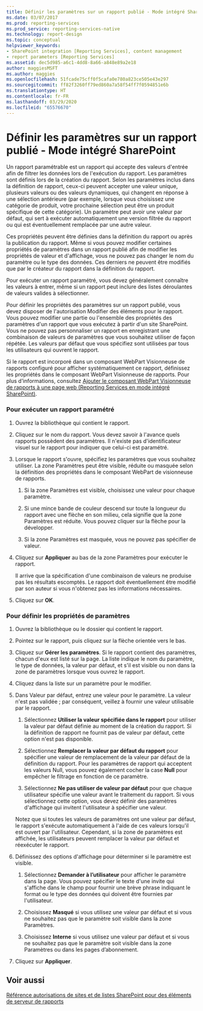 ```yaml
---
title: Définir les paramètres sur un rapport publié - Mode intégré SharePoint | Microsoft Docs
ms.date: 03/07/2017
ms.prod: reporting-services
ms.prod_service: reporting-services-native
ms.technology: report-design
ms.topic: conceptual
helpviewer_keywords:
- SharePoint integration [Reporting Services], content management
- report parameters [Reporting Services]
ms.assetid: dec5d985-a6c1-4dd8-8a66-a848e89a2e18
author: maggiesMSFT
ms.author: maggies
ms.openlocfilehash: 51fcade75cff0f5cafa0e780a823ce505e43e297
ms.sourcegitcommit: ff82f3260ff79ed860a7a58f54ff7f0594851e6b
ms.translationtype: HT
ms.contentlocale: fr-FR
ms.lasthandoff: 03/29/2020
ms.locfileid: "65576670"
---
```

# <a name="set-parameters-on-a-published-report---sharepoint-integrated-mode"></a>Définir les paramètres sur un rapport publié - Mode intégré SharePoint
  Un rapport paramétrable est un rapport qui accepte des valeurs d'entrée afin de filtrer les données lors de l'exécution du rapport. Les paramètres sont définis lors de la création du rapport. Selon les paramètres inclus dans la définition de rapport, ceux-ci peuvent accepter une valeur unique, plusieurs valeurs ou des valeurs dynamiques, qui changent en réponse à une sélection antérieure (par exemple, lorsque vous choisissez une catégorie de produit, votre prochaine sélection peut être un produit spécifique de cette catégorie). Un paramètre peut avoir une valeur par défaut, qui sert à exécuter automatiquement une version filtrée du rapport ou qui est éventuellement remplacée par une autre valeur.  
  
 Ces propriétés peuvent être définies dans la définition du rapport ou après la publication du rapport. Même si vous pouvez modifier certaines propriétés de paramètres dans un rapport publié afin de modifier les propriétés de valeur et d'affichage, vous ne pouvez pas changer le nom du paramètre ou le type des données. Ces derniers ne peuvent être modifiés que par le créateur du rapport dans la définition du rapport.  
  
 Pour exécuter un rapport paramétré, vous devez généralement connaître les valeurs à entrer, même si un rapport peut inclure des listes déroulantes de valeurs valides à sélectionner.  
  
 Pour définir les propriétés des paramètres sur un rapport publié, vous devez disposer de l'autorisation Modifier des éléments pour le rapport. Vous pouvez modifier une partie ou l'ensemble des propriétés des paramètres d'un rapport que vous exécutez à partir d'un site SharePoint. Vous ne pouvez pas personnaliser un rapport en enregistrant une combinaison de valeurs de paramètres que vous souhaitez utiliser de façon répétée. Les valeurs par défaut que vous spécifiez sont utilisées par tous les utilisateurs qui ouvrent le rapport.  
  
 Si le rapport est incorporé dans un composant WebPart Visionneuse de rapports configuré pour afficher systématiquement ce rapport, définissez les propriétés dans le composant WebPart Visionneuse de rapports. Pour plus d’informations, consultez [Ajouter le composant WebPart Visionneuse de rapports à une page web &#40;Reporting Services en mode intégré SharePoint&#41;](../../reporting-services/report-server-sharepoint/add-the-report-viewer-web-part-to-a-web-page.md).  
  
### <a name="to-run-a-parameterized-report"></a>Pour exécuter un rapport paramétré  
  
1.  Ouvrez la bibliothèque qui contient le rapport.  
  
2.  Cliquez sur le nom du rapport. Vous devez savoir à l'avance quels rapports possèdent des paramètres. Il n'existe pas d'identificateur visuel sur le rapport pour indiquer que celui-ci est paramétré.  
  
3.  Lorsque le rapport s'ouvre, spécifiez les paramètres que vous souhaitez utiliser. La zone Paramètres peut être visible, réduite ou masquée selon la définition des propriétés dans le composant WebPart de visionneuse de rapports.  
  
    1.  Si la zone Paramètres est visible, choisissez une valeur pour chaque paramètre.  
  
    2.  Si une mince bande de couleur descend sur toute la longueur du rapport avec une flèche en son milieu, cela signifie que la zone Paramètres est réduite. Vous pouvez cliquer sur la flèche pour la développer.  
  
    3.  Si la zone Paramètres est masquée, vous ne pouvez pas spécifier de valeur.  
  
4.  Cliquez sur **Appliquer** au bas de la zone Paramètres pour exécuter le rapport.  
  
     Il arrive que la spécification d'une combinaison de valeurs ne produise pas les résultats escomptés. Le rapport doit éventuellement être modifié par son auteur si vous n'obtenez pas les informations nécessaires.  
  
5.  Cliquez sur **OK**.  
  
### <a name="to-set-parameter-properties"></a>Pour définir les propriétés de paramètres  
  
1.  Ouvrez la bibliothèque ou le dossier qui contient le rapport.  
  
2.  Pointez sur le rapport, puis cliquez sur la flèche orientée vers le bas.  
  
3.  Cliquez sur **Gérer les paramètres**. Si le rapport contient des paramètres, chacun d'eux est listé sur la page. La liste indique le nom du paramètre, le type de données, la valeur par défaut, et s'il est visible ou non dans la zone de paramètres lorsque vous ouvrez le rapport.  
  
4.  Cliquez dans la liste sur un paramètre pour le modifier.  
  
5.  Dans Valeur par défaut, entrez une valeur pour le paramètre. La valeur n'est pas validée ; par conséquent, veillez à fournir une valeur utilisable par le rapport.  
  
    1.  Sélectionnez **Utiliser la valeur spécifiée dans le rapport** pour utiliser la valeur par défaut définie au moment de la création du rapport. Si la définition de rapport ne fournit pas de valeur par défaut, cette option n'est pas disponible.  
  
    2.  Sélectionnez **Remplacer la valeur par défaut du rapport** pour spécifier une valeur de remplacement de la valeur par défaut de la définition du rapport. Pour les paramètres de rapport qui acceptent les valeurs Null, vous pouvez également cocher la case **Null** pour empêcher le filtrage en fonction de ce paramètre.  
  
    3.  Sélectionnez **Ne pas utiliser de valeur par défaut** pour que chaque utilisateur spécifie une valeur avant le traitement du rapport. Si vous sélectionnez cette option, vous devez définir des paramètres d'affichage qui invitent l'utilisateur à spécifier une valeur.  
  
     Notez que si toutes les valeurs de paramètres ont une valeur par défaut, le rapport s'exécute automatiquement à l'aide de ces valeurs lorsqu'il est ouvert par l'utilisateur. Cependant, si la zone de paramètres est affichée, les utilisateurs peuvent remplacer la valeur par défaut et réexécuter le rapport.  
  
6.  Définissez des options d'affichage pour déterminer si le paramètre est visible.  
  
    1.  Sélectionnez **Demander à l’utilisateur** pour afficher le paramètre dans la page. Vous pouvez spécifier le texte d'une invite qui s'affiche dans le champ pour fournir une brève phrase indiquant le format ou le type des données qui doivent être fournies par l'utilisateur.  
  
    2.  Choisissez **Masqué** si vous utilisez une valeur par défaut et si vous ne souhaitez pas que le paramètre soit visible dans la zone Paramètres.  
  
    3.  Choisissez **Interne** si vous utilisez une valeur par défaut et si vous ne souhaitez pas que le paramètre soit visible dans la zone Paramètres ou dans les pages d’abonnement.  
  
7.  Cliquez sur **Appliquer**.  
  
## <a name="see-also"></a>Voir aussi  
 [Référence autorisations de sites et de listes SharePoint pour des éléments de serveur de rapports](../../reporting-services/security/sharepoint-site-and-list-permission-reference-for-report-server-items.md)  
  
  
